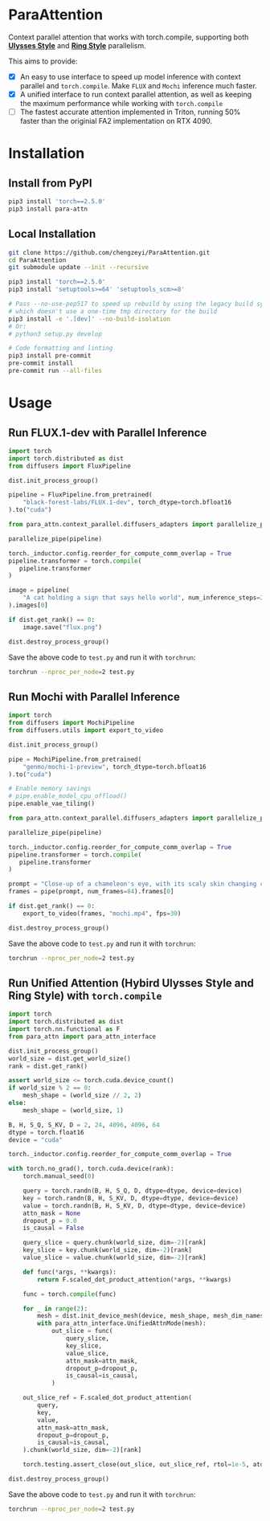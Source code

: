 # ParaAttention

Context parallel attention that works with torch.compile,
supporting both [**Ulysses Style**](https://arxiv.org/abs/2309.14509) and [**Ring Style**](https://arxiv.org/abs/2310.01889) parallelism.

This aims to provide:

- [x] An easy to use interface to speed up model inference with context parallel and `torch.compile`. Make `FLUX` and `Mochi` inference much faster.
- [x] A unified interface to run context parallel attention, as well as keeping the maximum performance while working with `torch.compile`
- [ ] The fastest accurate attention implemented in Triton, running 50% faster than the originial FA2 implementation on RTX 4090.

# Installation

## Install from PyPI

```bash
pip3 install 'torch==2.5.0'
pip3 install para-attn
```

## Local Installation

```bash
git clone https://github.com/chengzeyi/ParaAttention.git
cd ParaAttention
git submodule update --init --recursive

pip3 install 'torch==2.5.0'
pip3 install 'setuptools>=64' 'setuptools_scm>=8'

# Pass --no-use-pep517 to speed up rebuild by using the legacy build system
# which doesn't use a one-time tmp directory for the build
pip3 install -e '.[dev]' --no-build-isolation
# Or:
# python3 setup.py develop

# Code formatting and linting
pip3 install pre-commit
pre-commit install
pre-commit run --all-files
```

# Usage

## Run FLUX.1-dev with Parallel Inference

``` python
import torch 
import torch.distributed as dist
from diffusers import FluxPipeline

dist.init_process_group()

pipeline = FluxPipeline.from_pretrained(
    "black-forest-labs/FLUX.1-dev", torch_dtype=torch.bfloat16
).to("cuda")

from para_attn.context_parallel.diffusers_adapters import parallelize_pipe

parallelize_pipe(pipeline)

torch._inductor.config.reorder_for_compute_comm_overlap = True
pipeline.transformer = torch.compile(
   pipeline.transformer
)

image = pipeline(
    "A cat holding a sign that says hello world", num_inference_steps=28
).images[0]

if dist.get_rank() == 0:
    image.save("flux.png")

dist.destroy_process_group()
```

Save the above code to `test.py` and run it with `torchrun`:

```bash
torchrun --nproc_per_node=2 test.py
```

## Run Mochi with Parallel Inference

``` python
import torch
from diffusers import MochiPipeline
from diffusers.utils import export_to_video

dist.init_process_group()

pipe = MochiPipeline.from_pretrained(
    "genmo/mochi-1-preview", torch_dtype=torch.bfloat16
).to("cuda")

# Enable memory savings
# pipe.enable_model_cpu_offload()
pipe.enable_vae_tiling()

from para_attn.context_parallel.diffusers_adapters import parallelize_pipe

parallelize_pipe(pipeline)

torch._inductor.config.reorder_for_compute_comm_overlap = True
pipeline.transformer = torch.compile(
   pipeline.transformer
)

prompt = "Close-up of a chameleon's eye, with its scaly skin changing color. Ultra high resolution 4k."
frames = pipe(prompt, num_frames=84).frames[0]

if dist.get_rank() == 0:
    export_to_video(frames, "mochi.mp4", fps=30)

dist.destroy_process_group()
```

Save the above code to `test.py` and run it with `torchrun`:

```bash
torchrun --nproc_per_node=2 test.py
```

## Run Unified Attention (Hybird Ulysses Style and Ring Style) with `torch.compile`

``` python
import torch
import torch.distributed as dist
import torch.nn.functional as F
from para_attn import para_attn_interface

dist.init_process_group()
world_size = dist.get_world_size()
rank = dist.get_rank()

assert world_size <= torch.cuda.device_count()
if world_size % 2 == 0:
    mesh_shape = (world_size // 2, 2)
else:
    mesh_shape = (world_size, 1)

B, H, S_Q, S_KV, D = 2, 24, 4096, 4096, 64
dtype = torch.float16
device = "cuda"

torch._inductor.config.reorder_for_compute_comm_overlap = True

with torch.no_grad(), torch.cuda.device(rank):
    torch.manual_seed(0)

    query = torch.randn(B, H, S_Q, D, dtype=dtype, device=device)
    key = torch.randn(B, H, S_KV, D, dtype=dtype, device=device)
    value = torch.randn(B, H, S_KV, D, dtype=dtype, device=device)
    attn_mask = None
    dropout_p = 0.0
    is_causal = False

    query_slice = query.chunk(world_size, dim=-2)[rank]
    key_slice = key.chunk(world_size, dim=-2)[rank]
    value_slice = value.chunk(world_size, dim=-2)[rank]

    def func(*args, **kwargs):
        return F.scaled_dot_product_attention(*args, **kwargs)

    func = torch.compile(func)

    for _ in range(2):
        mesh = dist.init_device_mesh(device, mesh_shape, mesh_dim_names=("ulysses", "ring"))
        with para_attn_interface.UnifiedAttnMode(mesh):
            out_slice = func(
                query_slice,
                key_slice,
                value_slice,
                attn_mask=attn_mask,
                dropout_p=dropout_p,
                is_causal=is_causal,
            )

    out_slice_ref = F.scaled_dot_product_attention(
        query,
        key,
        value,
        attn_mask=attn_mask,
        dropout_p=dropout_p,
        is_causal=is_causal,
    ).chunk(world_size, dim=-2)[rank]

    torch.testing.assert_close(out_slice, out_slice_ref, rtol=1e-5, atol=1e-3 * world_size)

dist.destroy_process_group()
```

Save the above code to `test.py` and run it with `torchrun`:

```bash
torchrun --nproc_per_node=2 test.py
```
